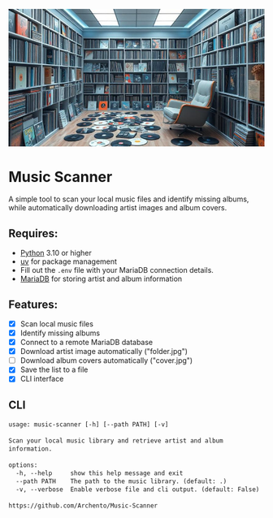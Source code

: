 ![banner](https://github.com/Archento/Music-Scanner/blob/main/banner.jpg)

# Music Scanner

A simple tool to scan your local music files and identify missing albums, while automatically downloading artist images and album covers.

## Requires:

- [Python](https://www.python.org) 3.10 or higher
- [uv](https://github.com/astral-sh/uv) for package management
- Fill out the `.env` file with your MariaDB connection details.
- [MariaDB](https://mariadb.com) for storing artist and album information

## Features:

- [x] Scan local music files
- [x] Identify missing albums
- [x] Connect to a remote MariaDB database
- [x] Download artist image automatically ("folder.jpg")
- [ ] Download album covers automatically ("cover.jpg")
- [x] Save the list to a file
- [x] CLI interface

## CLI

```shell
usage: music-scanner [-h] [--path PATH] [-v]

Scan your local music library and retrieve artist and album information.

options:
  -h, --help     show this help message and exit
  --path PATH    The path to the music library. (default: .)
  -v, --verbose  Enable verbose file and cli output. (default: False)

https://github.com/Archento/Music-Scanner

```
